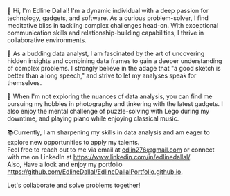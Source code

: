👋 Hi, I'm Edline Dallal! I'm a dynamic individual with a deep passion for technology, gadgets, and software. As a curious problem-solver, I find meditative bliss in tackling complex challenges head-on. With exceptional communication skills and relationship-building capabilities, I thrive in collaborative environments.

👀 As a budding data analyst, I am fascinated by the art of uncovering hidden insights and combining data frames to gain a deeper understanding of complex problems. I strongly believe in the adage that "a good sketch is better than a long speech," and strive to let my analyses speak for themselves.

🧩 When I'm not exploring the nuances of data analysis, you can find me pursuing my hobbies in photography and tinkering with the latest gadgets. I also enjoy the mental challenge of puzzle-solving with Lego during my downtime, and playing piano while enjoying classical music.

📚Currently, I am sharpening my skills in data analysis and am eager to explore new opportunities to apply my talents.
<br> Feel free to reach out to me via email at edlin276@gmail.com or connect with me on LinkedIn at https://www.linkedin.com/in/edlinedallal/.
<br> Also, Have a look and enjoy my portfolio https://github.com/EdlineDallal/EdlineDallalPortfolio.github.io. 

Let's collaborate and solve problems together!

<!---
EdlineDallal/EdlineDallal is a ✨ special ✨ repository because its `README.md` (this file) appears on your GitHub profile.
You can click the Preview link to take a look at your changes.
--->
